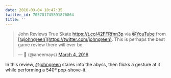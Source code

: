 ```yaml
---
date: 2016-03-04 10:47:35
twitter_id: 705781745891876864
title: ''
---
```


<blockquote class="twitter-tweet"><p lang="en" dir="ltr">John Reviews True Skate <a href="https://t.co/42FFRfnn3p">https://t.co/42FFRfnn3p</a> via <a href="https://twitter.com/YouTube?ref_src=twsrc%5Etfw">@YouTube</a> from <a href="https://twitter.com/johngreen?ref_src=twsrc%5Etfw">[@johngreen](https://twitter.com/johngreen)</a>. This is perhaps the best game review there will ever be.</p>&mdash; 🍃 (@aneemays) <a href="https://twitter.com/aneemays/status/705778238396735490?ref_src=twsrc%5Etfw">March 4, 2016</a></blockquote>
<script async src="https://platform.twitter.com/widgets.js" charset="utf-8"></script>

In this review, [@johngreen](https://twitter.com/johngreen) stares into the abyss, then flicks a gesture at it while performing a 540º pop-shove-it. 
